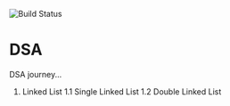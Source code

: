 ![Build Status](https://github.com/bishtgovind30/DSA/workflows/CI-CD/badge.svg)
# DSA
DSA journey...

1. Linked List
    1.1 Single Linked List
    1.2 Double Linked List
